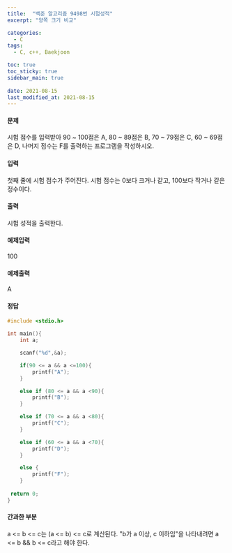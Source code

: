 ```yaml
---
title:  "백준 알고리즘 9498번 시험성적"
excerpt: "양쪽 크기 비교"

categories:
  - C
tags:
  - C, c++, Baekjoon

toc: true
toc_sticky: true
sidebar_main: true
 
date: 2021-08-15
last_modified_at: 2021-08-15
---
```


#### 문제
시험 점수를 입력받아 90 ~ 100점은 A, 80 ~ 89점은 B, 70 ~ 79점은 C, 60 ~ 69점은 D, 나머지 점수는 F를 출력하는 프로그램을 작성하시오.

#### 입력
첫째 줄에 시험 점수가 주어진다. 시험 점수는 0보다 크거나 같고, 100보다 작거나 같은 정수이다.

#### 출력
시험 성적을 출력한다.

#### 예제입력 
 100

#### 예제출력 
 A

#### 정답

```c++
#include <stdio.h>

int main(){
    int a;

    scanf("%d",&a);

    if(90 <= a && a <=100){
        printf("A");
    }

    else if (80 <= a && a <90){
        printf("B");
    }

    else if (70 <= a && a <80){
        printf("C");
    }

    else if (60 <= a && a <70){
        printf("D");
    }

    else {
        printf("F");
    }
    
 return 0;
}

```

#### 간과한 부분
 a <= b <= c는 (a <= b) <= c로 계산된다. "b가 a 이상, c 이하임"을 나타내려면 a <= b && b <= c라고 해야 한다.
